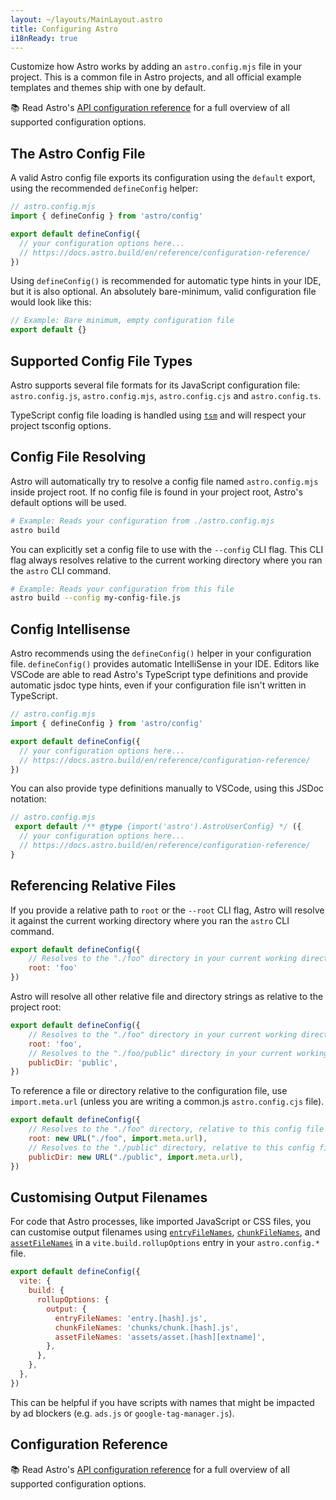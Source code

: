 ```yaml
---
layout: ~/layouts/MainLayout.astro
title: Configuring Astro
i18nReady: true
---
```


Customize how Astro works by adding an `astro.config.mjs` file in your project. This is a common file in Astro projects, and all official example templates and themes ship with one by default.

📚 Read Astro's [API configuration reference](/en/reference/configuration-reference/) for a full overview of all supported configuration options.
## The Astro Config File

A valid Astro config file exports its configuration using the `default` export, using the recommended `defineConfig` helper:

```js
// astro.config.mjs
import { defineConfig } from 'astro/config'

export default defineConfig({
  // your configuration options here...
  // https://docs.astro.build/en/reference/configuration-reference/
})
```

Using `defineConfig()` is recommended for automatic type hints in your IDE, but it is also optional. An absolutely bare-minimum, valid configuration file would look like this:

```js
// Example: Bare minimum, empty configuration file
export default {}
```

## Supported Config File Types

Astro supports several file formats for its JavaScript configuration file: `astro.config.js`, `astro.config.mjs`, `astro.config.cjs` and `astro.config.ts`. 

TypeScript config file loading is handled using [`tsm`](https://github.com/lukeed/tsm) and will respect your project tsconfig options.
## Config File Resolving

Astro will automatically try to resolve a config file named `astro.config.mjs` inside project root. If no config file is found in your project root, Astro's default options will be used.

```bash
# Example: Reads your configuration from ./astro.config.mjs
astro build
```

You can explicitly set a config file to use with the `--config` CLI flag. This CLI flag always resolves relative to the current working directory where you ran the `astro` CLI command.

```bash
# Example: Reads your configuration from this file
astro build --config my-config-file.js
```

## Config Intellisense

Astro recommends using the `defineConfig()` helper in your configuration file. `defineConfig()` provides automatic IntelliSense in your IDE. Editors like VSCode are able to read Astro's TypeScript type definitions and provide automatic jsdoc type hints, even if your configuration file isn't written in TypeScript.

```js
// astro.config.mjs
import { defineConfig } from 'astro/config'

export default defineConfig({
  // your configuration options here...
  // https://docs.astro.build/en/reference/configuration-reference/
})
```

You can also provide type definitions manually to VSCode, using this JSDoc notation:

```js
// astro.config.mjs
 export default /** @type {import('astro').AstroUserConfig} */ ({
  // your configuration options here...
  // https://docs.astro.build/en/reference/configuration-reference/
}
```

## Referencing Relative Files

If you provide a relative path to `root` or the `--root` CLI flag, Astro will resolve it against the current working directory where you ran the `astro` CLI command.

```js
export default defineConfig({
    // Resolves to the "./foo" directory in your current working directory
    root: 'foo'
})
```

Astro will resolve all other relative file and directory strings as relative to the project root:

```js
export default defineConfig({
    // Resolves to the "./foo" directory in your current working directory
    root: 'foo',
    // Resolves to the "./foo/public" directory in your current working directory
    publicDir: 'public',
})
```

To reference a file or directory relative to the configuration file, use `import.meta.url` (unless you are writing a common.js `astro.config.cjs` file).

```js
export default defineConfig({
    // Resolves to the "./foo" directory, relative to this config file
    root: new URL("./foo", import.meta.url),
    // Resolves to the "./public" directory, relative to this config file
    publicDir: new URL("./public", import.meta.url),
})
```

## Customising Output Filenames

For code that Astro processes, like imported JavaScript or CSS files, you can customise output filenames using [`entryFileNames`](https://rollupjs.org/guide/en/#outputentryfilenames), [`chunkFileNames`](https://rollupjs.org/guide/en/#outputchunkfilenames), and [`assetFileNames`](https://rollupjs.org/guide/en/#outputassetfilenames) in a `vite.build.rollupOptions` entry in your `astro.config.*` file.

```js
export default defineConfig({
  vite: {
    build: {
      rollupOptions: {
        output: {
          entryFileNames: 'entry.[hash].js',
          chunkFileNames: 'chunks/chunk.[hash].js',
          assetFileNames: 'assets/asset.[hash][extname]',
        },
      },
    },
  },
})
```

This can be helpful if you have scripts with names that might be impacted by ad blockers (e.g. `ads.js` or `google-tag-manager.js`).

## Configuration Reference

📚 Read Astro's [API configuration reference](/en/reference/configuration-reference/) for a full overview of all supported configuration options.

